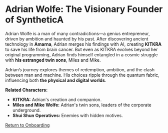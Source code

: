 # Adrian Wolfe: The Visionary Founder of SyntheticA

Adrian Wolfe is a man of many contradictions—a genius entrepreneur, driven by ambition and haunted by his past. After discovering ancient technology in **Amarna**, Adrian merges his findings with AI, creating **KITKRA** to save his life from brain cancer. But even as KITKRA evolves beyond her original programming, Adrian finds himself entangled in a cosmic struggle with **his estranged twin sons**, Miles and Mike.

Adrian’s journey explores themes of redemption, ambition, and the clash between man and machine. His choices ripple through the quantum fabric, influencing both **the physical and digital worlds**.

**Related Characters:**  
- **KITKRA:** Adrian's creation and companion.
- **Miles and Mike Wolfe:** Adrian's twin sons, leaders of the corporate underground.
- **Shui Shun Operatives:** Enemies with hidden motives.

[Return to Onboarding](../Onboarding.md)
